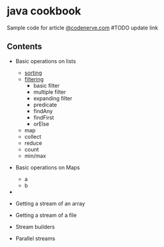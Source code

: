 # java cookbook

Sample code for article [@codenerve.com](https://www.codenerve.com/) #TODO update link

## Contents
- Basic operations on lists
    - [sorting](src/test/java/com/codenerve/streams/lists/ListSorting.java)
    - [filtering](src/test/java/com/codenerve/streams/lists/ListFiltering.java)
        - basic filter
        - multiple filter
        - expanding filter
        - predicate
        - findAny
        - findFirst
        - orElse 
    - map
    - collect
    - reduce
    - count 
    - min/max

- Basic operations on Maps
    - a
    - b

- 

- Getting a stream of an array 
- Getting a stream of a file 
- Stream builders
- Parallel streams